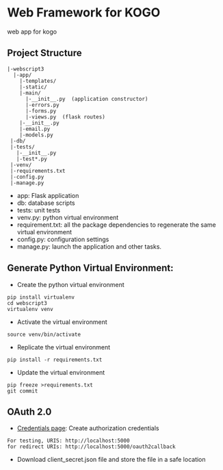 # Web Framework for KOGO 
web app for kogo

## Project Structure
```
|-webscript3  
  |-app/    
    |-templates/    
    |-static/    
    |-main/      
      |-__init__.py  (application constructor)     
      |-errors.py      
      |-forms.py      
      |-views.py  (flask routes)  
    |-__init__.py    
    |-email.py    
    |-models.py  
 |-db/
 |-tests/    
   |-__init__.py  
   |-test*.py
 |-venv/  
 |-requirements.txt  
 |-config.py  
 |-manage.py
```
* app: Flask application
* db: database scripts
* tests: unit tests
* venv.py: python virtual environment
* requirement.txt: all the package dependencies to regenerate the same virtual environment
* config.py: configuration settings
* manage.py: launch the application and other tasks.

## Generate Python Virtual Environment:
* Create the python virtual environment
```
pip install virtualenv
cd webscript3
virtualenv venv
```

* Activate the virtual environment
```
source venv/bin/activate
```
* Replicate the virtual environment
```
pip install -r requirements.txt
```
* Update the virtual environment
```
pip freeze >requirements.txt
git commit
```
## OAuth 2.0
* [Credentials page]: Create authorization credentials
```
For testing, URIS: http://localhost:5000
for redirect URIs: http://localhost:5000/oauth2callback
```
* Download client_secret.json file and store the file in a safe location


[Credentials page]: https://console.developers.google.com/apis/credentials
